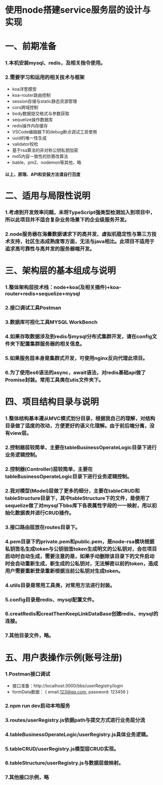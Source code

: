 # 使用node搭建service服务层的设计与实现

# 一、前期准备
### 1.本机安装mysql、redis，及相关指令使用。
### 2.需要学习和运用的相关技术与框架
* koa洋葱模型
* koa-router路由控制
* session存储与static静态资源管理
* cors跨域控制
* body数据提交格式与参数获取
* sequelize操作数据库
* redis操作内存缓存
* VSCode编辑器下的debug断点调试工具使用
* uuid的唯一性生成
* validator校检
* 基于rsa算法的非对称公钥私钥加密
* md5内容一致性的防篡改算法
* bable、pm2、nodemon等其他，略
#### 以上，原理、API和安装方法请自行百度

# 二、适用与局限性说明
### 1.考虑到开发效率问题，未将TypeScript强类型检测加入到项目中，所以此项目并不适合复杂业务场景下的企业级服务开发。
### 2.node服务器在海量数据请求下的高并发、虚拟机稳定性与第三方技术支持，社区生态成熟度等方面，无法与java相比。此项目不适用于追求高可靠性与高并发的服务器端开发。

# 三、架构层的基本组成与说明
### 1.整体架构层技术栈：node+koa(及相关插件)+koa-router+redis+sequelize+mysql
### 2.接口调试工具Postman
### 3.数据库可视化工具MYSQL WorkBench
### 4.如果存取数据涉及到redis与mysql分布式集群开发，请在config文件夹下配置集群服务器的相关信息。
### 5.如果服务层本身是集群式开发，可使用nginx反向代理此项目。
### 6.为了使用es6语法的async，await语法，对redis基础api做了Promise封装。常用工具类在utis文件夹下。

# 四、项目结构目录与说明
### 1.整体结构基本遵从MVC模式划分目录，根据我自己的理解，对结构目录做了适度的改动，方便更好的语义化理解。由于前后端分离，没有view层。
### 2.控制器层较简单，主要在tableBusinessOperateLogic目录下进行业务逻辑控制。
### 2.控制器(Controller)层较简单，主要在tableBusinessOperateLogic目录下进行业务逻辑控制。
### 2.我对模型(Model)层做了更多的细分，主要在tableCRUD和tableStructure目录下，其中tableStructure下的文件，是使用了sequelize做了对mysql下bbs库下各表属性字段的一一映射，用以初始化数据表并进行CRUD操作。
### 3.接口路由层放在routes目录下。
### 4.pem目录下的private.pem和public.pem，是node-rsa模块根据私钥签名生成token与公钥验签token生成明文的公私钥对，会在项目启动时自动生成，需要注意的是，如果手动删除该目录下的文件启动时会自动重新生成，新生成的公私钥对，无法解密以前的token，造成用户需要重新登录重新根据当前公私钥对生成token。
### 4.utils目录是常用工具类，对常用方法进行封装。
### 5.config目录是redis、mysql配置文件。
### 6.creatRedis和creatThenKeepLinkDataBase创建redis、mysql的连接。
### 7.其他目录文件，略。

# 五、用户表操作示例(账号注册)
### 1.Postman接口调试
* 接口准备：http://localhost:3000/bbs/userRegistry/login
* formData数据：
{
    email:123@qq.com,
    password: 123456
}
### 2.npm run dev启动本地服务
### 3.routes/userRegistry.js依据path与提交方式进行业务层分流
### 4.tableBusinessOperateLogic/userRegistry.js具体业务逻辑。
### 5.tableCRUD/userRegistry.js模型层CRUD实现。
### 6.tableStructure/userRegistry.js与数据层做映射。
### 7.其他接口示例，略
